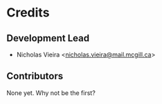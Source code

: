 # Credits

## Development Lead

-   Nicholas Vieira \<<nicholas.vieira@mail.mcgill.ca>\>

## Contributors

None yet. Why not be the first?
